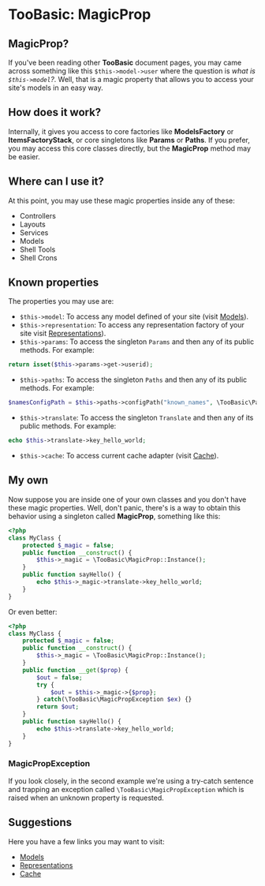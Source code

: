 # TooBasic: MagicProp
## MagicProp?
If you've been reading other __TooBasic__ document pages, you may came across
something like this `$this->model->user` where the question is _what is
`$this->model`?_.
Well, that is a magic property that allows you to access your site's models in an
easy way.

## How does it work?
Internally, it gives you access to core factories like __ModelsFactory__ or
__ItemsFactoryStack__, or core singletons like __Params__ or __Paths__.
If you prefer, you may access this core classes directly, but the __MagicProp__
method may be easier.

## Where can I use it?
At this point, you may use these magic properties inside any of these:

* Controllers
* Layouts
* Services
* Models
* Shell Tools
* Shell Crons

## Known properties
The properties you may use are:

* `$this->model`: To access any model defined of your site (visit
[Models](models.md)).
* `$this->representation`: To access any representation factory of your site visit
[Representations](representations.md)).
* `$this->params`: To access the singleton `Params` and then any of its public
methods. For example:
```php
return isset($this->params->get->userid);
```
* `$this->paths`:  To access the singleton `Paths` and then any of its public
methods. For example:
```php
$namesConfigPath = $this->paths->configPath("known_names", \TooBasic\Paths::ExtensionJSON);
```
* `$this->translate`: To access the singleton `Translate` and then any of its
public methods. For example:
```php
echo $this->translate->key_hello_world;
```
* `$this->cache`: To access current cache adapter  (visit [Cache](cache.md)).

## My own
Now suppose you are inside one of your own classes and you don't have these magic
properties.
Well, don't panic, there's is a way to obtain this behavior using a singleton
called __MagicProp__, something like this:
```php
<?php
class MyClass {
	protected $_magic = false;
	public function __construct() {
		$this->_magic = \TooBasic\MagicProp::Instance();
	}
	public function sayHello() {
		echo $this->_magic->translate->key_hello_world;
	}
}
```
Or even better:
```php
<?php
class MyClass {
	protected $_magic = false;
	public function __construct() {
		$this->_magic = \TooBasic\MagicProp::Instance();
	}
	public function __get($prop) {
		$out = false;
		try {
			$out = $this->_magic->{$prop};
		} catch(\TooBasic\MagicPropException $ex) {}
		return $out;
	}
	public function sayHello() {
		echo $this->translate->key_hello_world;
	}
}
```

### MagicPropException
If you look closely, in the second example we're using a try-catch sentence and
trapping an exception called `\TooBasic\MagicPropException` which is raised when
an unknown property is requested.

## Suggestions
Here you have a few links you may want to visit:

* [Models](models.md)
* [Representations](representations.md)
* [Cache](cache.md)
